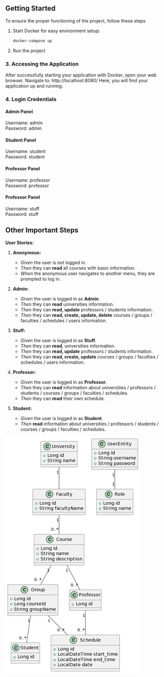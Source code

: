 ## Getting Started

To ensure the proper functioning of the project, follow these steps

1. Start Docker for easy environment setup:

    ```bash
    docker-compose up
    ```


2. Run the project

### 3. Accessing the Application

After successfully starting your application with Docker, open your web browser.
Navigate to: http://localhost:8080/
Here, you will find your application up and running.

### 4. Login Credentials <br>

#### Admin Panel <br>

Username: admin <br>
Password: admin <br>

#### Student Panel <br>

Username: student <br>
Password: student <br>

#### Professor Panel <br>

Username: professor <br>
Password: professor <br>

#### Professor Panel <br>

Username: stuff <br>
Password: stuff <br>

## Other Important Steps

**User Stories:**

1. **Anonymous:**
    - *Given* the user is not logged in.
    - *Then* they can **read** all courses with basic information.
    - *When* the anonymous user navigates to another menu, they are prompted to log in.


2. **Admin:**
    - *Given* the user is logged in as **Admin**.
    - *Then* they can **read** universities information.
    - *Then* they can **read, update** professors / students information.
    - *Then* they can **read, create, update, delete** courses / groups / faculties / schedules / users information.


3. **Stuff:**
    - *Given* the user is logged in as **Stuff**.
    - *Then* they can **read**, universities information.
    - *Then* they can **read, update** professors / students information.
    - *Then* they can **read, create, update** courses / groups / faculties / schedules / users information.


4. **Professor:**
    - *Given* the user is logged in as **Professor**.
    - *Then* they can **read** information about universities / professors / students / courses / groups / faculties /
      schedules.
    - *Then* they can **read** their own schedule.


5. **Student:**
    - *Given* the user is logged in as **Student**.
    - *Then* **read** information about universities / professors / students / courses / groups / faculties / schedules.

![UML діаграма](diagram.png)
